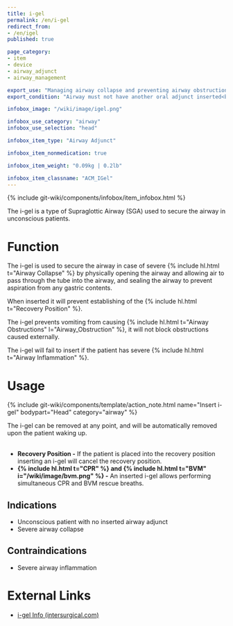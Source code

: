 ```yaml
---
title: i-gel
permalink: /en/i-gel
redirect_from:
- /en/igel
published: true

page_category:
- item
- device
- airway_adjunct
- airway_management

export_use: "Managing airway collapse and preventing airway obstructions from vomiting"
export_condition: "Airway must not have another oral adjunct inserted<br>Airway must be clear of obstructions"

infobox_image: "/wiki/image/igel.png"

infobox_use_category: "airway"
infobox_use_selection: "head"

infobox_item_type: "Airway Adjunct"

infobox_item_nonmedication: true

infobox_item_weight: "0.09kg | 0.2lb"

infobox_item_classname: "ACM_IGel"
---
```


{% include git-wiki/components/infobox/item_infobox.html %}

The i-gel is a type of Supraglottic Airway (SGA) used to secure the airway in unconscious patients.

# Function
The i-gel is used to secure the airway in case of severe {% include hl.html t="Airway Collapse" %} by physically opening the airway and allowing air to pass through the tube into the airway, and sealing the airway to prevent aspiration from any gastric contents.

When inserted it will prevent establishing of the {% include hl.html t="Recovery Position" %}.

The i-gel prevents vomiting from causing {% include hl.html t="Airway Obstructions" l="Airway_Obstruction" %}, it will not block obstructions caused externally.
 
The i-gel will fail to insert if the patient has severe {% include hl.html t="Airway Inflammation" %}.

# Usage
{% include git-wiki/components/template/action_note.html name="Insert i-gel" bodypart="Head" category="airway" %}

The i-gel can be removed at any point, and will be automatically removed upon the patient waking up.
<br><br>
- **Recovery Position -** If the patient is placed into the recovery position inserting an i-gel will cancel the recovery position.
- **{% include hl.html t="CPR" %} and {% include hl.html t="BVM" i="/wiki/image/bvm.png" %} -** An inserted i-gel allows performing simultaneous CPR and BVM rescue breaths.

## Indications
- Unconscious patient with no inserted airway adjunct
- Severe airway collapse

## Contraindications
- Severe airway inflammation

# External Links
- [i-gel Info (intersurgical.com)](https://www.intersurgical.com/info/igel-emergency-medicine)